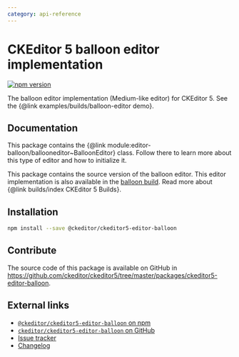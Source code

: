 ```yaml
---
category: api-reference
---
```


# CKEditor 5 balloon editor implementation

[![npm version](https://badge.fury.io/js/%40ckeditor%2Fckeditor5-editor-balloon.svg)](https://www.npmjs.com/package/@ckeditor/ckeditor5-editor-balloon)

The balloon editor implementation (Medium-like editor) for CKEditor 5. See the {@link examples/builds/balloon-editor demo}.

## Documentation

This package contains the {@link module:editor-balloon/ballooneditor~BalloonEditor} class. Follow there to learn more about this type of editor and how to initialize it.

This package contains the source version of the balloon editor. This editor implementation is also available in the [balloon build](https://www.npmjs.com/package/@ckeditor/ckeditor5-build-balloon). Read more about {@link builds/index CKEditor 5 Builds}.

## Installation

```bash
npm install --save @ckeditor/ckeditor5-editor-balloon
```

## Contribute

The source code of this package is available on GitHub in https://github.com/ckeditor/ckeditor5/tree/master/packages/ckeditor5-editor-balloon.

## External links

* [`@ckeditor/ckeditor5-editor-balloon` on npm](https://www.npmjs.com/package/@ckeditor/ckeditor5-editor-balloon)
* [`ckeditor/ckeditor5-editor-balloon` on GitHub](https://github.com/ckeditor/ckeditor5/tree/master/packages/ckeditor5-editor-balloon)
* [Issue tracker](https://github.com/ckeditor/ckeditor5/issues)
* [Changelog](https://github.com/ckeditor/ckeditor5/blob/master/CHANGELOG.md)
